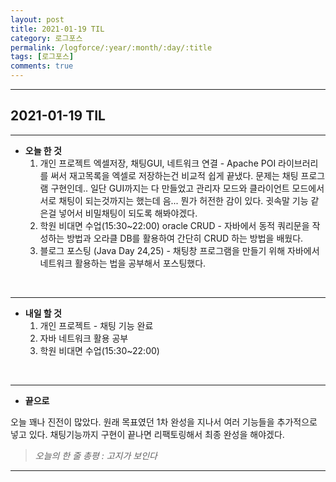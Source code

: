 ```yaml
---
layout: post
title: 2021-01-19 TIL
category: 로그포스
permalink: /logforce/:year/:month/:day/:title
tags: [로그포스]
comments: true
---
```


---

## 2021-01-19 TIL 

---

- **오늘 한 것**
  1. 개인 프로젝트 엑셀저장, 채팅GUI, 네트워크 연결  - Apache POI 라이브러리를 써서 재고목록을 엑셀로 저장하는건 비교적 쉽게 끝냈다. 문제는 채팅 프로그램 구현인데.. 일단 GUI까지는 다 만들었고 관리자 모드와 클라이언트 모드에서 서로 채팅이 되는것까지는 했는데 음...  뭔가 허전한 감이 있다. 귓속말 기능 같은걸 넣어서 비밀채팅이 되도록 해봐야겠다. 
  2. 학원 비대면 수업(15:30~22:00) oracle CRUD - 자바에서 동적 쿼리문을 작성하는 방법과 오라클 DB를 활용하여 간단히 CRUD 하는 방법을 배웠다.
  3. 블로그 포스팅 (Java Day 24,25) - 채팅창 프로그램을 만들기 위해 자바에서 네트워크 활용하는 법을 공부해서 포스팅했다.

<br>

---

- **내일 할 것**
  1. 개인 프로젝트 - 채팅 기능 완료
  2. 자바 네트워크 활용 공부
  3. 학원 비대면 수업(15:30~22:00)

<br>

---

- **끝으로**

오늘 꽤나 진전이 많았다. 원래 목표였던 1차 완성을 지나서 여러 기능들을 추가적으로 넣고 있다. 채팅기능까지 구현이 끝나면 리팩토링해서 최종 완성을 해야겠다.

> _오늘의 한 줄 총평 : 고지가 보인다_

---
